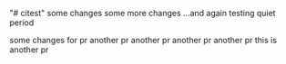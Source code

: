"# citest" 
some changes
some more changes
...and again
testing quiet period


some changes for pr
another pr
another pr
another pr
another pr
this is another pr